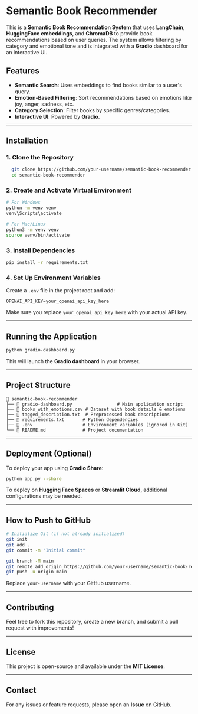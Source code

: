 # Semantic Book Recommender

This is a **Semantic Book Recommendation System** that uses **LangChain**, **HuggingFace embeddings**, and **ChromaDB** to provide book recommendations based on user queries. The system allows filtering by category and emotional tone and is integrated with a **Gradio** dashboard for an interactive UI.

## Features
- **Semantic Search**: Uses embeddings to find books similar to a user's query.
- **Emotion-Based Filtering**: Sort recommendations based on emotions like joy, anger, sadness, etc.
- **Category Selection**: Filter books by specific genres/categories.
- **Interactive UI**: Powered by **Gradio**.

---

## Installation

### **1. Clone the Repository**
```sh
  git clone https://github.com/your-username/semantic-book-recommender.git
  cd semantic-book-recommender
```

### **2. Create and Activate Virtual Environment**
```sh
# For Windows
python -m venv venv
venv\Scripts\activate

# For Mac/Linux
python3 -m venv venv
source venv/bin/activate
```

### **3. Install Dependencies**
```sh
pip install -r requirements.txt
```

### **4. Set Up Environment Variables**
Create a `.env` file in the project root and add:
```
OPENAI_API_KEY=your_openai_api_key_here
```
Make sure you replace `your_openai_api_key_here` with your actual API key.

---

## Running the Application
```sh
python gradio-dashboard.py
```
This will launch the **Gradio dashboard** in your browser.

---

## Project Structure
```
📂 semantic-book-recommender
├── 📄 gradio-dashboard.py                 # Main application script
├── 📄 books_with_emotions.csv # Dataset with book details & emotions
├── 📄 tagged_description.txt  # Preprocessed book descriptions
├── 📄 requirements.txt       # Python dependencies
├── 📄 .env                   # Environment variables (ignored in Git)
└── 📄 README.md              # Project documentation
```

---

## Deployment (Optional)
To deploy your app using **Gradio Share**:
```sh
python app.py --share
```

To deploy on **Hugging Face Spaces** or **Streamlit Cloud**, additional configurations may be needed.

---

## How to Push to GitHub
```sh
# Initialize Git (if not already initialized)
git init
git add .
git commit -m "Initial commit"

git branch -M main
git remote add origin https://github.com/your-username/semantic-book-recommender.git
git push -u origin main
```

Replace `your-username` with your GitHub username.

---

## Contributing
Feel free to fork this repository, create a new branch, and submit a pull request with improvements!

---

## License
This project is open-source and available under the **MIT License**.

---

## Contact
For any issues or feature requests, please open an **Issue** on GitHub.

